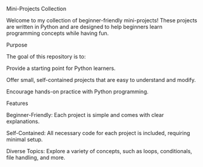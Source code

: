 Mini-Projects Collection

Welcome to my collection of beginner-friendly mini-projects! These projects are written in Python and are designed to help beginners learn programming concepts while having fun.

Purpose

The goal of this repository is to:

Provide a starting point for Python learners.

Offer small, self-contained projects that are easy to understand and modify.

Encourage hands-on practice with Python programming.

Features

Beginner-Friendly: Each project is simple and comes with clear explanations.

Self-Contained: All necessary code for each project is included, requiring minimal setup.

Diverse Topics: Explore a variety of concepts, such as loops, conditionals, file handling, and more.
